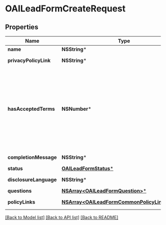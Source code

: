 # OAILeadFormCreateRequest

## Properties
Name | Type | Description | Notes
------------ | ------------- | ------------- | -------------
**name** | **NSString*** | Internal name of the lead form. | 
**privacyPolicyLink** | **NSString*** | A link to the advertiser&#39;s privacy policy. This will be included in the lead form&#39;s disclosure language. | 
**hasAcceptedTerms** | **NSNumber*** | Whether the advertiser has accepted Pinterest&#39;s terms of service for creating a lead ad.  By sending us TRUE for this parameter, you agree that (i) you will use any personal information received in compliance with the privacy policy you share with Pinterest, and (ii) you will comply with Pinterest&#39;s &lt;a href&#x3D;\&quot;https://policy.pinterest.com/en/lead-ad-terms\&quot;&gt;Lead Ad Terms&lt;/a&gt;. As a reminder, all advertising on Pinterest is subject to the &lt;a href&#x3D;\&quot;https://business.pinterest.com/en/pinterest-advertising-services-agreement/\&quot;&gt;Pinterest Advertising Services Agreement&lt;/a&gt; or an equivalent agreement as set forth on an IO | 
**completionMessage** | **NSString*** | A message for people who complete the form to let them know what happens next. | 
**status** | [**OAILeadFormStatus***](OAILeadFormStatus.md) |  | [optional] 
**disclosureLanguage** | **NSString*** | Additional disclosure language to be included in the lead form. | [optional] 
**questions** | [**NSArray&lt;OAILeadFormQuestion&gt;***](OAILeadFormQuestion.md) | List of questions to be displayed on the lead form. | 
**policyLinks** | [**NSArray&lt;OAILeadFormCommonPolicyLinksInner&gt;***](OAILeadFormCommonPolicyLinksInner.md) | List of additional policy links to be displayed on the lead form. | [optional] 

[[Back to Model list]](../README.md#documentation-for-models) [[Back to API list]](../README.md#documentation-for-api-endpoints) [[Back to README]](../README.md)


